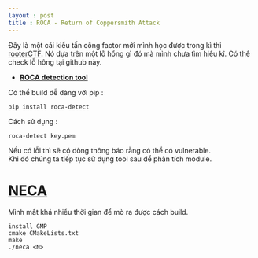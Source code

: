 ```yaml
---
layout : post
title : ROCA - Return of Coppersmith Attack 
--- 
```


Đây là một cái kiểu tấn công factor mới mình học được trong kì thi [rooterCTF](https://medium.com/@Nicholaz99/rootersctf-2019-writeup-d500434c85fe#4f23). Nó dựa trên một lỗ hổng gì đó mà mình chưa tìm hiểu kĩ. Có thể check lỗ hông tại github này.  

  - [**ROCA detection tool**](https://github.com/crocs-muni/roca)  

Có thể build dễ dàng với pip :  
```
pip install roca-detect
```  

Cách sử dụng :  
```
roca-detect key.pem
```

Nếu có lỗi thì sẽ có dòng thông báo rằng có thể có vulnerable.  
Khi đó chúng ta tiếp tục sử dụng tool sau để phân tích module. 

# [NECA](https://gitlab.com/jix/neca)  
Mình mất khá nhiều thời gian để mò ra được cách build.  
```
install GMP 
cmake CMakeLists.txt 
make
./neca <N> 
```
